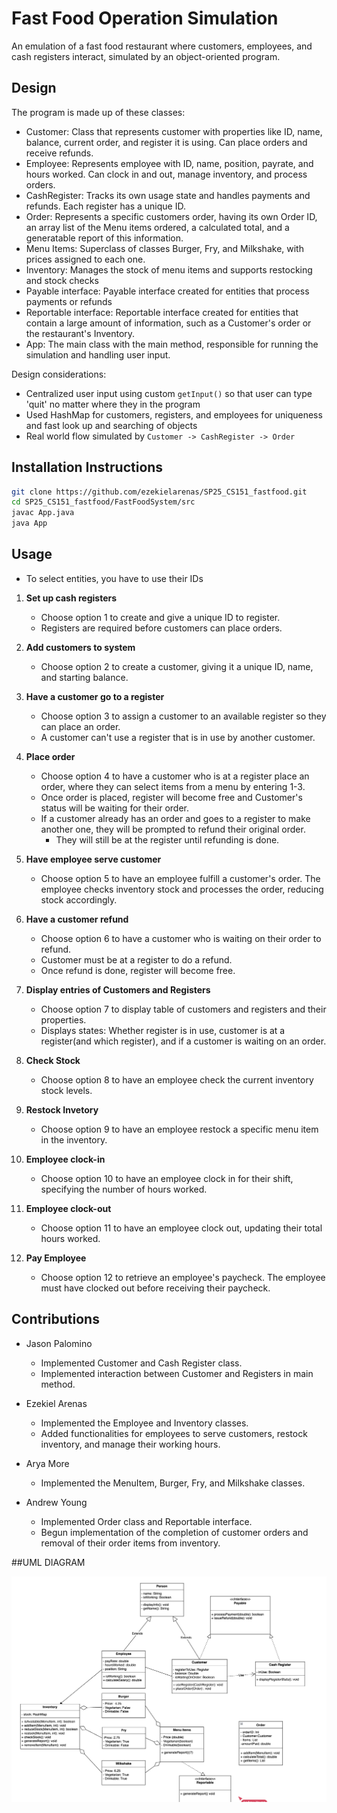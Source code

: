 # Fast Food Operation Simulation

An emulation of a fast food restaurant where customers, employees, and cash registers interact, simulated by an object-oriented program. 

## Design

The program is made up of these classes:
- Customer: Class that represents customer with properties like ID, name, balance, current order, and register it is using. Can place orders and receive refunds. 
- Employee: Represents employee with ID, name, position, payrate, and hours worked. Can clock in and out, manage inventory, and process orders.
- CashRegister: Tracks its own usage state and handles payments and refunds. Each register has a unique ID.
- Order: Represents a specific customers order, having its own Order ID, an array list of the Menu items ordered, a calculated total, and a generatable report of this information.
- Menu Items: Superclass of classes Burger, Fry, and Milkshake, with prices assigned to each one.
- Inventory: Manages the stock of menu items and supports restocking and stock checks
- Payable interface: Payable interface created for entities that process payments or refunds
- Reportable interface: Reportable interface created for entities that contain a large amount of information, such as a Customer's order or the restaurant's Inventory.
- App: The main class with the main method, responsible for running the simulation and handling user input.

Design considerations:
- Centralized user input using custom `getInput()` so that user can type 'quit' no matter where they in the program
- Used HashMap for customers, registers, and employees for uniqueness and fast look up and searching of objects
- Real world flow simulated by `Customer -> CashRegister -> Order` 

## Installation Instructions

```bash
git clone https://github.com/ezekielarenas/SP25_CS151_fastfood.git 
cd SP25_CS151_fastfood/FastFoodSystem/src
javac App.java
java App
```

## Usage

- To select entities, you have to use their IDs

1. **Set up cash registers**
    - Choose option 1 to create and give a unique ID to register.
    - Registers are required before customers can place orders.

2. **Add customers to system**
    - Choose option 2 to create a customer, giving it a unique ID, name, and starting balance.

3. **Have a customer go to a register**
    - Choose option 3 to assign a customer to an available register so they can place an order.
    - A customer can't use a register that is in use by another customer.

4. **Place order**
    - Choose option 4 to have a customer who is at a register place an order, where they can select items from a menu by entering 1-3.
    - Once order is placed, register will become free and Customer's status will be waiting for their order.
    - If a customer already has an order and goes to a register to make another one, they will be prompted to refund their original order.
        - They will still be at the register until refunding is done.

5. **Have employee serve customer**
    - Choose option 5 to have an employee fulfill a customer's order. The employee checks inventory stock and processes the order, reducing stock accordingly.

6. **Have a customer refund**
    - Choose option 6 to have a customer who is waiting on their order to refund.
    - Customer must be at a register to do a refund.
    - Once refund is done, register will become free.

7. **Display entries of Customers and Registers**
    - Choose option 7 to display table of customers and registers and their properties.
    - Displays states: Whether register is in use, customer is at a register(and which register), and if a customer is waiting on an order.

8. **Check Stock**
    - Choose option 8 to have an employee check the current inventory stock levels.

9. **Restock Invetory**
    - Choose option 9 to have an employee restock a specific menu item in the inventory.

10. **Employee clock-in**
    - Choose option 10 to have an employee clock in for their shift, specifying the number of hours worked.

11. **Employee clock-out**
    - Choose option 11 to have an employee clock out, updating their total hours worked.
    
12. **Pay Employee**
    - Choose option 12 to retrieve an employee's paycheck. The employee must have clocked out before receiving their paycheck.

## Contributions

- Jason Palomino
    - Implemented Customer and Cash Register class.
    - Implemented interaction between Customer and Registers in main method.

- Ezekiel Arenas
    - Implemented the Employee and Inventory classes.
    - Added functionalities for employees to serve customers, restock inventory, and manage their working hours.

- Arya More
    - Implemented the MenuItem, Burger, Fry, and Milkshake classes.

- Andrew Young
    - Implemented Order class and Reportable interface.
    - Begun implementation of the completion of customer orders and removal of their order items from inventory.

##UML DIAGRAM

![alt text](image.png)

